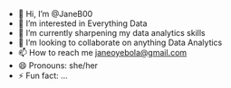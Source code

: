 - 👋 Hi, I’m @JaneB00
- 👀 I’m interested in Everything Data
- 🌱 I’m currently sharpening my data analytics skills
- 💞️ I’m looking to collaborate on anything Data Analytics
- 📫 How to reach me janeoyebola@gmail.com
- 😄 Pronouns: she/her
- ⚡ Fun fact: ...

<!---
JaneB00/JaneB00 is a ✨ special ✨ repository because its `README.md` (this file) appears on your GitHub profile.
You can click the Preview link to take a look at your changes.
--->
